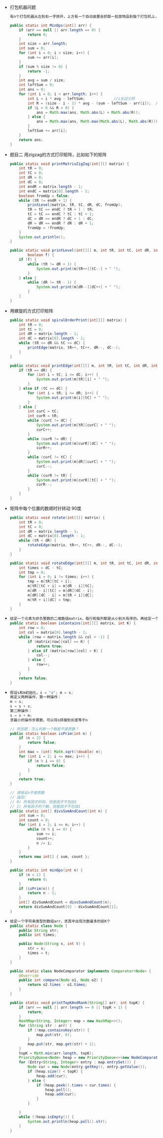 - 打包机器问题

  ```java
  有n个打包机器从左到右一字排开，上方有一个自动装置会抓取一批放物品到每个打包机上，放到每个机器上的这些物品数量有多有少，由于物品数量不相同，需要工人将每个机器上的物品进行移动从而到达物品数量相等才能打包。每个物品重量太大、每次只能搬一个物品进行移动，为了省力，只在相邻的机器上移动（沿着一个方向）。请计算在搬动最小轮数的前提下，使每个机器上的物品数量相等。如果不能使每个机器上的物品相同，返回-1。例如[1,0,5]表示有3个机器，每个机器上分别有1、0、5个物品，经过这些轮后：第一轮：1 0 <- 5 => 1 1 4 第二轮：1 <-1<- 4 => 2 1 3 第三轮：2 1 <- 3 => 2 2 2移动了3轮，每个机器上的物品相等，所以返回3例如[2,2,3]表示有3个机器，每个机器上分别有2、2、3个物品，这些物品不管怎么移动，都不能使三个机器上物品数量相等，返回-1
  
  public static int MinOps(int[] arr) {
      if (arr == null || arr.length == 0) {
          return 0;
      }
      int size = arr.length;
      int sum = 0;
      for (int i = 0; i < size; i++) {
          sum += arr[i];
      }
      if (sum % size != 0) {
          return -1;
      }
      int avg = sum / size;
      int leftSum = 0;
      int ans = 0;
      for (int i = 0; i < arr.length; i++) {
          int L = i * avg - leftSum;             //i左边少的
          int R = (size - i - 1) * avg - (sum - leftSum - arr[i]);  // i 右边少的
          if (L > 0 && R > 0) {
              ans = Math.max(ans, Math.abs(L) + Math.abs(R));
          } else {
              ans = Math.max(ans, Math.max(Math.abs(L), Math.abs(R)));
          }
          leftSum += arr[i];
      }
      return ans;
  }
  ```

- 题目二 用zigzag的方式打印矩阵，比如如下的矩阵

  ```java
  public static void printMatrixZigZag(int[][] matrix) {
      int tR = 0;
      int tC = 0;
      int dR = 0;
      int dC = 0;
      int endR = matrix.length - 1;
      int endC = matrix[0].length - 1;
      boolean fromUp = false;
      while (tR != endR + 1) {
          printLevel(matrix, tR, tC, dR, dC, fromUp);
          tR = tC == endC ? tR + 1 : tR;
          tC = tC == endC ? tC : tC + 1;
          dC = dR == endR ? dC + 1 : dC;
          dR = dR == endR ? dR : dR + 1;
          fromUp = !fromUp;
      }
      System.out.println();
  }
  
  public static void printLevel(int[][] m, int tR, int tC, int dR, int dC,
          boolean f) {
      if (f) {
          while (tR != dR + 1) {
              System.out.print(m[tR++][tC--] + " ");
          }
      } else {
          while (dR != tR - 1) {
              System.out.print(m[dR--][dC++] + " ");
          }
      }
  }
  ```

- 用螺旋的方式打印矩阵

  ```java
  public static void spiralOrderPrint(int[][] matrix) {
      int tR = 0;
      int tC = 0;
      int dR = matrix.length - 1;
      int dC = matrix[0].length - 1;
      while (tR <= dR && tC <= dC) {
          printEdge(matrix, tR++, tC++, dR--, dC--);
      }
  }
  
  public static void printEdge(int[][] m, int tR, int tC, int dR, int dC) {
      if (tR == dR) {
          for (int i = tC; i <= dC; i++) {
              System.out.print(m[tR][i] + " ");
          }
      } else if (tC == dC) {
          for (int i = tR; i <= dR; i++) {
              System.out.print(m[i][tC] + " ");
          }
      } else {
          int curC = tC;
          int curR = tR;
          while (curC != dC) {
              System.out.print(m[tR][curC] + " ");
              curC++;
          }
          while (curR != dR) {
              System.out.print(m[curR][dC] + " ");
              curR++;
          }
          while (curC != tC) {
              System.out.print(m[dR][curC] + " ");
              curC--;
          }
          while (curR != tR) {
              System.out.print(m[curR][tC] + " ");
              curR--;
          }
      }
  }
  ```

- 矩阵中每个位置的数顺时针转动 90度


  ```java
  public static void rotate(int[][] matrix) {
      int tR = 0;
      int tC = 0;
      int dR = matrix.length - 1;
      int dC = matrix[0].length - 1;
      while (tR < dR) {
          rotateEdge(matrix, tR++, tC++, dR--, dC--);
      }
  }
  
  public static void rotateEdge(int[][] m, int tR, int tC, int dR, int dC) {
      int times = dC - tC; 
      int tmp = 0;
      for (int i = 0; i != times; i++) {
          tmp = m[tR][tC + i];
          m[tR][tC + i] = m[dR - i][tC];
          m[dR - i][tC] = m[dR][dC - i];
          m[dR][dC - i] = m[tR + i][dC];
          m[tR + i][dC] = tmp;
      }
  }
  ```

- ```java
  给定一个元素为非负整数的二维数组matrix，每行和每列都是从小到大有序的。再给定一个非负整数aim，请判断aim是否在matrix中。
  public static boolean isContains(int[][] matrix, int K) {
      int row = 0;
      int col = matrix[0].length - 1;
      while (row < matrix.length && col > -1) {
          if (matrix[row][col] == K) {
              return true;
          } else if (matrix[row][col] > K) {
              col--;
          } else {
              row++;
          }
      }
      return false;
  }
  ```

- ```java
  假设s和m初始化，s = "a"; m = s;
  再定义两种操作，第一种操作：
  m = s;
  s = s + s;
  第二种操作：
  s = s + m;
  求最小的操作步骤数，可以将s拼接到长度等于n
  
  // 附加题：怎么判断一个数是不是质数？
  public static boolean isPrim(int n) {
      if (n < 2) {
          return false;
      }
      int max = (int) Math.sqrt((double) n);
      for (int i = 2; i <= max; i++) {
          if (n % i == 0) {
              return false;
          }
      }
      return true;
  }
  
  // 请保证n不是质数
  // 返回:
  // 0) 所有因子的和，但是因子不包括1
  // 1) 所有因子的个数，但是因子不包括1
  public static int[] divsSumAndCount(int n) {
      int sum = 0;
      int count = 0;
      for (int i = 2; i <= n; i++) {
          while (n % i == 0) {
              sum += i;
              count++;
              n /= i;
          }
      }
      return new int[] { sum, count };
  }
  
  public static int minOps(int n) {
      if (n < 2) {
          return 0;
      }
      if (isPrim(n)) {
          return n - 1;
      }
      int[] divSumAndCount = divsSumAndCount(n);
      return divSumAndCount[0] - divSumAndCount[1];
  }
  ```

- ```java
  给定一个字符串类型的数组arr，求其中出现次数最多的前K个
  public static class Node {
      public String str;
      public int times;
  
      public Node(String s, int t) {
          str = s;
          times = t;
      }
  }
  
  public static class NodeComparator implements Comparator<Node> {
      @Override
      public int compare(Node o1, Node o2) {
          return o2.times - o1.times;
      }
  }
  
  public static void printTopKAndRank(String[] arr, int topK) {
      if (arr == null || arr.length == 0 || topK < 1) {
          return;
      }
      HashMap<String, Integer> map = new HashMap<>();
      for (String str : arr) {
          if (!map.containsKey(str)) {
              map.put(str, 0);
          }
          map.put(str, map.get(str) + 1);
      }
      topK = Math.min(arr.length, topK);
      PriorityQueue<Node> heap = new PriorityQueue<>(new NodeComparator());
      for (Entry<String, Integer> entry : map.entrySet()) {
          Node cur = new Node(entry.getKey(), entry.getValue());
          if (heap.size() < topK) {
              heap.add(cur);
          } else {
              if (heap.peek().times < cur.times) {
                  heap.poll();
                  heap.add(cur);
              }
          }
  
      }
      while (!heap.isEmpty()) {
          System.out.println(heap.poll().str);
      }
  }
  ```